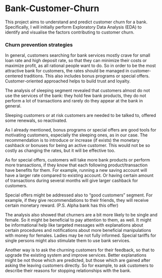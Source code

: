 # Bank-Customer-Churn

This project aims to understand and predict customer churn for a bank. Specifically, I will initially perform Exploratory Data Analysis (EDA) to identify and visualise the factors contributing to customer churn.

### Churn prevention strategies

In general, customers searching for bank services mostly crave for small loan rate and high deposit rate, so that they can minimize their costs or maximize profit, as all rational people want to do. So in order to be the most attractive bank for customers, the rates should be managed in customer-centered traditions. This also includes bonus programs or special offers. Customer-oriented approached helps to build trust and loyalty.

The analysis of sleeping segment revealed that customers almost do not use the services of the bank: they hold few bank products, they do not perform a lot of transactions and rarely do they appear at the bank in general.

Sleeping customers or at risk customers are needed to be talked to, offered some renewals, so reactivated.

As I already mentioned, bonus programs or special offers are good tools for motivating customers, especially the sleeping ones, as in our case. The recommendation is to introduce or increase (if exists) the monetary cashback or bonuses for being an active customer. This would not be so costly as changing the rates, but it will be effective too.

As for special offers, customers will take more bank products or perform more transactions, if they know that each following product/transaction have benefits for them. For example, running a new saving account will have a larger rate compared to existing account. Or having certain amount of transactions during several months will give larger cashback for customers.

Special offers might be addressed also to “good customers” segment. For example, if they give recommendations to their friends, they will receive certain monetary reward. (P.S. Alpha bank has this offer)

The analysis also showed that churners are a bit more likely to be single and female. So it might be beneficial to pay attention to them, as well. It might be informational help like targeted messages with explanations about certain procedures and notifications about more beneficial manipulations with money for females. Ladies may be not fully informed. Special tariffs for single persons might also stimulate them to use bank services.

Another way is to ask the churning customers for their feedback, so that to upgrade the existing system and improve services. Better explanations might be not those which are predicted, but those which are gained after asking the leaving customers directly. So for example, to ask customers to describe their reasons for stopping relationships with the bank.
